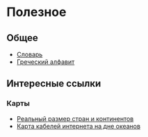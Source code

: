# Полезное

## Общее

- [Словарь](/ru/useful/dictionary.md)
- [Греческий алфавит](/ru/useful/greek-alphabet.md)

## Интересные ссылки

### Карты

- [Реальный размер стран и континентов](https://thetruesize.com/)
- [Карта кабелей интернета на дне океанов](www.submarinecablemap.com)